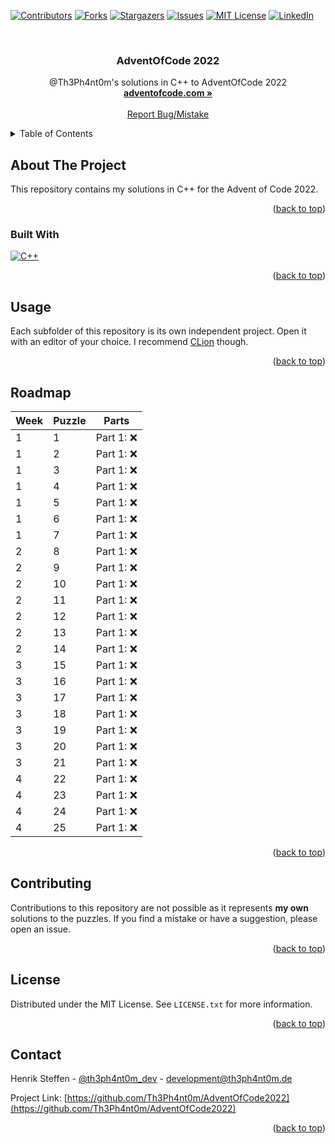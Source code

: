 <!-- Improved compatibility of back to top link: See: https://github.com/othneildrew/Best-README-Template/pull/73 -->
<a name="readme-top"></a>
<!--
*** Thanks for checking out the Best-README-Template. If you have a suggestion
*** that would make this better, please fork the repo and create a pull request
*** or simply open an issue with the tag "enhancement".
*** Don't forget to give the project a star!
*** Thanks again! Now go create something AMAZING! :D
-->



<!-- PROJECT SHIELDS -->
<!--
*** I'm using markdown "reference style" links for readability.
*** Reference links are enclosed in brackets [ ] instead of parentheses ( ).
*** See the bottom of this document for the declaration of the reference variables
*** for contributors-url, forks-url, etc. This is an optional, concise syntax you may use.
*** https://www.markdownguide.org/basic-syntax/#reference-style-links
-->
[![Contributors][contributors-shield]][contributors-url]
[![Forks][forks-shield]][forks-url]
[![Stargazers][stars-shield]][stars-url]
[![Issues][issues-shield]][issues-url]
[![MIT License][license-shield]][license-url]
[![LinkedIn][linkedin-shield]][linkedin-url]



<!-- PROJECT LOGO -->
<br />
<div align="center">
<h3 align="center">AdventOfCode 2022</h3>

  <p align="center">
    @Th3Ph4nt0m's solutions in C++ to AdventOfCode 2022
    <br />
    <a href="https://adventofcode.com/"><strong>adventofcode.com »</strong></a>
    <br />
    <br />
    <a href="https://github.com/Th3Ph4nt0m/AdventOfCode2022/issues">Report Bug/Mistake</a>
  </p>
</div>



<!-- TABLE OF CONTENTS -->
<details>
  <summary>Table of Contents</summary>
  <ol>
    <li>
      <a href="#about-the-project">About The Project</a>
      <ul>
        <li><a href="#built-with">Built With</a></li>
      </ul>
    </li>
    <li><a href="#usage">Usage</a></li>
    <li><a href="#roadmap">Roadmap</a></li>
    <li><a href="#contributing">Contributing</a></li>
    <li><a href="#license">License</a></li>
    <li><a href="#contact">Contact</a></li>
  </ol>
</details>



<!-- ABOUT THE PROJECT -->
## About The Project

This repository contains my solutions in C++ for the Advent of Code 2022.

<p align="right">(<a href="#readme-top">back to top</a>)</p>



### Built With

[![C++][C++]][C++-url]

<p align="right">(<a href="#readme-top">back to top</a>)</p>


<!-- USAGE EXAMPLES -->
## Usage

Each subfolder of this repository is its own independent project. Open it with an editor of your choice. I recommend [CLion][clion-url] though.

<p align="right">(<a href="#readme-top">back to top</a>)</p>



<!-- ROADMAP -->
## Roadmap

| Week | Puzzle | Parts       |
|------|--------|-------------|
| 1    | 1      | Part 1: :x: |
| 1    | 2      | Part 1: :x: |
| 1    | 3      | Part 1: :x: |
| 1    | 4      | Part 1: :x: |
| 1    | 5      | Part 1: :x: |
| 1    | 6      | Part 1: :x: |
| 1    | 7      | Part 1: :x: |
| 2    | 8      | Part 1: :x: |
| 2    | 9      | Part 1: :x: |
| 2    | 10     | Part 1: :x: |
| 2    | 11     | Part 1: :x: |
| 2    | 12     | Part 1: :x: |
| 2    | 13     | Part 1: :x: |
| 2    | 14     | Part 1: :x: |
| 3    | 15     | Part 1: :x: |
| 3    | 16     | Part 1: :x: |
| 3    | 17     | Part 1: :x: |
| 3    | 18     | Part 1: :x: |
| 3    | 19     | Part 1: :x: |
| 3    | 20     | Part 1: :x: |
| 3    | 21     | Part 1: :x: |
| 4    | 22     | Part 1: :x: |
| 4    | 23     | Part 1: :x: |
| 4    | 24     | Part 1: :x: |
| 4    | 25     | Part 1: :x: |

<p align="right">(<a href="#readme-top">back to top</a>)</p>



<!-- CONTRIBUTING -->
## Contributing

Contributions to this repository are not possible as it represents **my own** solutions to the puzzles. If you find a mistake or have a suggestion, please open an issue.

<p align="right">(<a href="#readme-top">back to top</a>)</p>



<!-- LICENSE -->
## License

Distributed under the MIT License. See `LICENSE.txt` for more information.

<p align="right">(<a href="#readme-top">back to top</a>)</p>



<!-- CONTACT -->
## Contact

Henrik Steffen - [@th3ph4nt0m_dev](https://twitter.com/th3ph4nt0m_dev) - development@th3ph4nt0m.de

Project Link: [https://github.com/Th3Ph4nt0m/AdventOfCode2022](https://github.com/Th3Ph4nt0m/AdventOfCode2022)

<p align="right">(<a href="#readme-top">back to top</a>)</p>




<!-- MARKDOWN LINKS & IMAGES -->
<!-- https://www.markdownguide.org/basic-syntax/#reference-style-links -->
[contributors-shield]: https://img.shields.io/github/contributors/Th3Ph4nt0m/AdventOfCode2022.svg?style=for-the-badge
[contributors-url]: https://github.com/Th3Ph4nt0m/AdventOfCode2022/graphs/contributors
[forks-shield]: https://img.shields.io/github/forks/Th3Ph4nt0m/AdventOfCode2022.svg?style=for-the-badge
[forks-url]: https://github.com/Th3Ph4nt0m/AdventOfCode2022/network/members
[stars-shield]: https://img.shields.io/github/stars/Th3Ph4nt0m/AdventOfCode2022.svg?style=for-the-badge
[stars-url]: https://github.com/Th3Ph4nt0m/AdventOfCode2022/stargazers
[issues-shield]: https://img.shields.io/github/issues/Th3Ph4nt0m/AdventOfCode2022.svg?style=for-the-badge
[issues-url]: https://github.com/Th3Ph4nt0m/AdventOfCode2022/issues
[license-shield]: https://img.shields.io/github/license/Th3Ph4nt0m/AdventOfCode2022.svg?style=for-the-badge
[license-url]: https://github.com/Th3Ph4nt0m/AdventOfCode2022/blob/master/LICENSE.txt
[linkedin-shield]: https://img.shields.io/badge/-LinkedIn-black.svg?style=for-the-badge&logo=linkedin&colorB=555
[linkedin-url]: https://linkedin.com/in/henrik-steffens
[C++]: https://img.shields.io/badge/C++-000000?style=for-the-badge&logo=cplusplus&logoColor=white
[C++-url]: https://isocpp.org/
[clion-url]: https://www.jetbrains.com/clion/